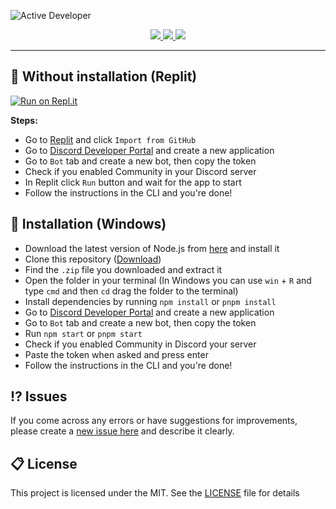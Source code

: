 ![Active Developer](https://github.com/IgorKowalczyk/active-dev/assets/49127376/17770e3d-dd86-4044-9969-7adcfc3ebff3)

<div align="center">
  <a aria-label="GitHub License" href="https://github.com/igorkowalczyk/active-dev/blob/master/license.md">
    <img src="https://img.shields.io/github/license/igorkowalczyk/blog?color=%2334D058&logo=github&style=flat-square&label=License">
  </a>
  <a aria-label="Version" href="https://github.com/igorkowalczyk/active-dev/releases">
    <img src="https://img.shields.io/github/v/release/igorkowalczyk/active-dev?color=%2334D058&logo=github&style=flat-square&label=Version">
  </a>
  <a aria-label="Discord" href="https://igorkowalczyk.dev/discord">
    <img src="https://img.shields.io/discord/695282860399001640?color=%2334D058&logo=discord&style=flat-square&logoColor=fff&label=Discord">
  </a>
</div>

---

## 🔩 Without installation (Replit)

[![Run on Repl.it](https://repl.it/badge/github/igorkowalczyk/active-dev)](https://repl.it/github/igorkowalczyk/active-dev)

**Steps:**

- Go to [Replit](https://repl.it/github/igorkowalczyk/active-dev) and click `Import from GitHub`
- Go to [Discord Developer Portal](https://discord.com/developers/applications) and create a new application
- Go to `Bot` tab and create a new bot, then copy the token
- Check if you enabled Community in your Discord server
- In Replit click `Run` button and wait for the app to start
- Follow the instructions in the CLI and you're done!

## 🔩 Installation (Windows)

- Download the latest version of Node.js from [here](https://nodejs.org/en/download/) and install it
- Clone this repository ([Download](https://github.com/IgorKowalczyk/active-dev/archive/refs/heads/main.zip))
- Find the `.zip` file you downloaded and extract it
- Open the folder in your terminal (In Windows you can use `win` + `R` and type `cmd` and then `cd` drag the folder to the terminal)
- Install dependencies by running `npm install` or `pnpm install`
- Go to [Discord Developer Portal](https://discord.com/developers/applications) and create a new application
- Go to `Bot` tab and create a new bot, then copy the token
- Run `npm start` or `pnpm start`
- Check if you enabled Community in Discord your server
- Paste the token when asked and press enter
- Follow the instructions in the CLI and you're done!




## ⁉️ Issues

If you come across any errors or have suggestions for improvements, please create a [new issue here](https://github.com/igorkowalczyk/active-dev/issues) and describe it clearly.



## 📋 License

This project is licensed under the MIT. See the [LICENSE](https://github.com/igorkowalczyk/active-dev/blob/master/license.md) file for details
